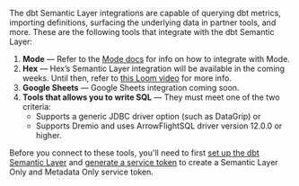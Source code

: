 <!-- turn this list into sections once more docs are provided -->
The dbt Semantic Layer integrations are capable of querying dbt metrics, importing definitions, surfacing the underlying data in partner tools, and more.  These are the following tools that integrate with the dbt Semantic Layer:

1. **Mode** &mdash; Refer to the [Mode docs](https://mode.com/help/articles/supported-databases/#dbt-semantic-layer) for info on how to integrate with Mode.
1. **Hex** &mdash; Hex’s Semantic Layer integration will be available in the coming weeks. Until then, refer to [this Loom video](https://www.loom.com/share/752e85aabfbf4fa585008a5598f3517a) for more info. 
1. **Google Sheets** &mdash; Google Sheets integration coming soon.
1. **Tools that allows you to write SQL** &mdash; They must meet one of the two criteria: 
    * Supports a generic JDBC driver option (such as DataGrip) or 
    * Supports Dremio and uses ArrowFlightSQL driver version 12.0.0 or higher.

Before you connect to these tools, you'll need to first [set up the dbt Semantic Layer](/docs/use-dbt-semantic-layer/setup-sl) and [generate a service token](/docs/dbt-cloud-apis/service-tokens) to create a Semantic Layer Only and Metadata Only service token. 

